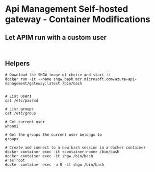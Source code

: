 # Api Management Self-hosted gateway - Container Modifications

## Let APIM run with a custom user

```shell


```

## Helpers

```shell
# Download the SHGW image of choice and start it
docker run -it --name shgw_bash mcr.microsoft.com/azure-api-management/gateway:latest /bin/bash


# List users
cat /etc/passwd

# List groups
cat /etc/group

# Get current user
whoami

# Get the groups the current user belongs to
groups

# Create and connect to a new bash session in a docker container
docker container exec -it <container-name> /bin/bash
docker container exec -it shgw /bin/bash
# as root
docker container exec -u 0 -it shgw /bin/bash


```